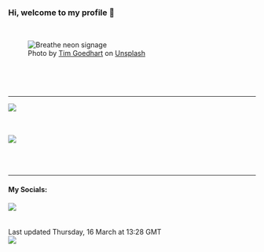 <h3>Hi, welcome to my profile 👋</h3>

<br />
<figure>
  <img
    src="https://images.unsplash.com/photo-1502139214982-d0ad755818d8?crop=entropy&cs=tinysrgb&fit=max&fm=jpg&ixid=MnwyNzQ3MDB8MHwxfHJhbmRvbXx8fHx8fHx8fDE2Nzg5Njk2MDI&ixlib=rb-4.0.3&q=80&w=1080&auto=format"
    alt="Breathe neon signage" 
  />
  <figcaption>Photo by <a
    href="https://unsplash.com/@nofilter_noglory?utm_source=Profile%20readme&utm_medium=referral">Tim Goedhart</a> on <a
    href="https://unsplash.com/?utm_source=Profile%20readme&utm_medium=referral">Unsplash</a></figcaption>
</figure>




  <br /><br /><br />

<hr />
<img
  src="https://github-readme-stats.vercel.app/api?username=shanelucy&show_icons=true&theme=calm"
/>
<br /><br /><br />

<img 
  src="https://github-readme-stats.vercel.app/api/top-langs/?username=shanelucy&theme=calm"
/>
<br /><br /><br /><br />
<hr />
<h4>My Socials:</h4>
<a href="https://uk.linkedin.com/in/shane-lucy-4735b616a">
  <img
    src="https://img.shields.io/badge/linkedin%20-%230077B5.svg?&style=for-the-badge&logo=linkedin&logoColor=white"
  />
</a>
<br /><br /><br />
Last updated Thursday, 16 March at 13:28 GMT
<br />
<img
  src="https://github.com/ShaneLucy/ShaneLucy/workflows/README%20build/badge.svg"
/>
